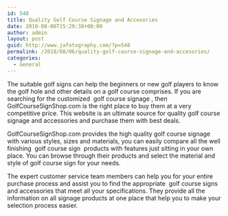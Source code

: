 ```yaml
---
id: 548
title: Quality Golf Course Signage and Accesories
date: 2010-08-06T15:29:38+00:00
author: admin
layout: post
guid: http://www.jafotography.com/?p=548
permalink: /2010/08/06/quality-golf-course-signage-and-accesories/
categories:
  - General
---
```

The suitable golf signs can help the beginners or new golf players to know the golf hole and other details on a golf course comprises. If you are searching for the customized &nbsp;golf course signage&nbsp;, then GolfCourseSignShop.com is the right place to buy them at a very competitive price. This website is an ultimate source for quality golf course signage and accessories and purchase them with best deals. 

GolfCourseSignShop.com provides the high quality golf course signage with various styles, sizes and materials, you can easily compare all the well finishing &nbsp;golf course sign&nbsp; products with features just sitting in your own place. You can browse through their products and select the material and style of golf course sign for your needs. 

The expert customer service team members can help you for your entire purchase process and assist you to find the appropriate &nbsp;golf course signs&nbsp; and accessories that meet all your specifications. They provide all the information on all signage products at one place that help you to make your selection process easier.